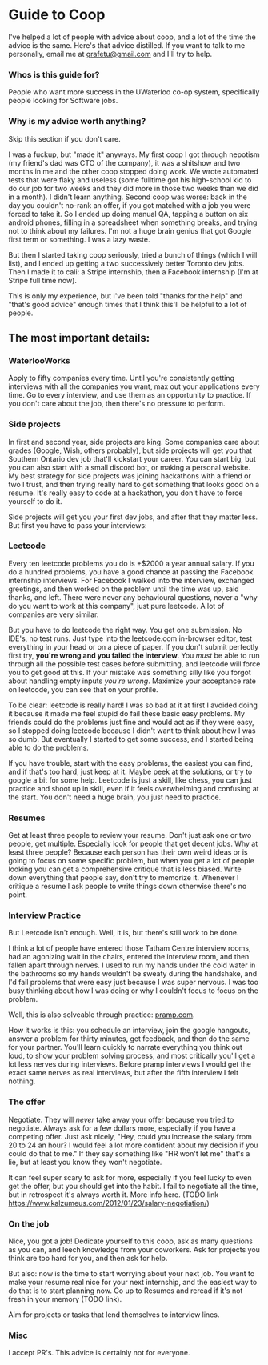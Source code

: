 # Guide to Coop
I've helped a lot of people with advice about coop, and a lot of the time the advice is the same. Here's that advice distilled. If you want to talk to me personally, email me at grafetu@gmail.com and I'll try to help.

### Whos is this guide for?
People who want more success in the UWaterloo co-op system, specifically people looking for Software jobs. 

### Why is my advice worth anything?
Skip this section if you don't care.

I was a fuckup, but "made it" anyways. My first coop I got through nepotism (my friend's dad was CTO of the company), it was a shitshow and two months in me and the other coop stopped doing work. We wrote automated tests that were flaky and useless (some fulltime got his high-school kid to do our job for two weeks and they did more in those two weeks than we did in a month). I didn't learn anything. Second coop was worse: back in the day you couldn't no-rank an offer, if you got matched with a job you were forced to take it. So I ended up doing manual QA, tapping a button on six android phones, filling in a spreadsheet when something breaks, and trying not to think about my failures. I'm not a huge brain genius that got Google first term or something. I was a lazy waste. 

But then I started taking coop seriously, tried a bunch of things (which I will list), and I ended up getting a two successively better Toronto dev jobs. Then I made it to cali: a Stripe internship, then a Facebook internship (I'm at Stripe full time now).

This is only my experience, but I've been told "thanks for the help" and "that's good advice" enough times that I think this'll be helpful to a lot of people.


## The most important details:

### WaterlooWorks

Apply to fifty companies every time. Until you're consistently getting interviews with all the companies you want, max out your applications every time. Go to every interview, and use them as an opportunity to practice. If you don't care about the job, then there's no pressure to perform.

### Side projects

In first and second year, side projects are king. Some companies care about grades (Google, Wish, others probably), but side projects will get you that Southern Ontario dev job that'll kickstart your career. You can start big, but you can also start with a small discord bot, or making a personal website. My best strategy for side projects was joining hackathons with a friend or two I trust, and then trying really hard to get something that looks good on a resume. It's really easy to code at a hackathon, you don't have to force yourself to do it.

Side projects will get you your first dev jobs, and after that they matter less. But first you have to pass your interviews:
 

### Leetcode

Every ten leetcode problems you do is +$2000 a year annual salary. If you do a hundred problems, you have a good chance at passing the Facebook internship interviews. For Facebook I walked into the interview, exchanged greetings, and then worked on the problem until the time was up, said thanks, and left. There were never any behavioural questions, never a "why do you want to work at this company", just pure leetcode. A lot of companies are very similar.

But you have to do leetcode the right way. You get one submission. No IDE's, no test runs. Just type into the leetcode.com in-browser editor, test everything in your head or on a piece of paper. If you don't submit perfectly first try, **you're wrong and you failed the interview**. You _must_ be able to run through all the possible test cases before submitting, and leetcode will force you to get good at this. If your mistake was something silly like you forgot about handling empty inputs _you're wrong_. Maximize your acceptance rate on leetcode, you can see that on your profile.

To be clear: leetcode is really hard! I was so bad at it at first I avoided doing it because it made me feel stupid do fail these basic easy problems. My friends could do the problems just fine and would act as if they were easy, so I stopped doing leetcode because I didn't want to think about how I was so dumb. But eventually I started to get some success, and I started being able to do the problems.

If you have trouble, start with the easy problems, the easiest you can find, and if that's too hard, just keep at it. Maybe peek at the solutions, or try to google a bit for some help. Leetcode is just a skill, like chess, you can just practice and shoot up in skill, even if it feels overwhelming and confusing at the start. You don't need a huge brain, you just need to practice.


### Resumes

Get at least three people to review your resume. Don't just ask one or two people, get multiple. Especially look for people that get decent jobs. Why at least three people? Because each person has their own weird ideas or is going to focus on some specific problem, but when you get a lot of people looking you can get a comprehensive critique that is less biased. Write down everything that people say, don't try to memorize it. Whenever I critique a resume I ask people to write things down otherwise there's no point. 

### Interview Practice

But Leetcode isn't enough. Well, it is, but there's still work to be done. 

I think a lot of people have entered those Tatham Centre interview rooms, had an agonizing wait in the chairs, entered the interview room, and then fallen apart through nerves. I used to run my hands under the cold water in the bathrooms so my hands wouldn't be sweaty during the handshake, and I'd fail problems that were easy just because I was super nervous. I was too busy thinking about how I was doing or why I couldn't focus to focus on the problem.

Well, this is also solveable through practice: [pramp.com](https://www.pramp.com/). 

How it works is this: you schedule an interview, join the google hangouts, answer a problem for thirty minutes, get feedback, and then do the same for your partner. You'll learn quickly to narrate everything you think out loud, to show your problem solving process, and most critically you'll get a lot less nerves during interviews. Before pramp interviews I would get the exact same nerves as real interviews, but after the fifth interview I felt nothing. 


### The offer
Negotiate. They will _never_ take away your offer because you tried to negotiate. Always ask for a few dollars more, especially if you have a competing offer. Just ask nicely, "Hey, could you increase the salary from 20 to 24 an hour? I would feel a lot more confident about my decision if you could do that to me." If they say something like "HR won't let me" that's a lie, but at least you know they won't negotiate.

It can feel super scary to ask for more, especially if you feel lucky to even get the offer, but you should get into the habit. I fail to negotiate all the time, but in retrospect it's always worth it. More info here. (TODO link https://www.kalzumeus.com/2012/01/23/salary-negotiation/)

### On the job
Nice, you got a job! Dedicate yourself to this coop, ask as many questions as you can, and leech knowledge from your coworkers. Ask for projects you think are too hard for you, and then ask for help. 

But also: now is the time to start worrying about your next job. You want to make your resume real nice for your next internship, and the easiest way to do that is to start planning now. Go up to Resumes and reread if it's not fresh in your memory (TODO link).

Aim for projects or tasks that lend themselves to interview lines.





### Misc
I accept PR's. This advice is certainly not for everyone.
